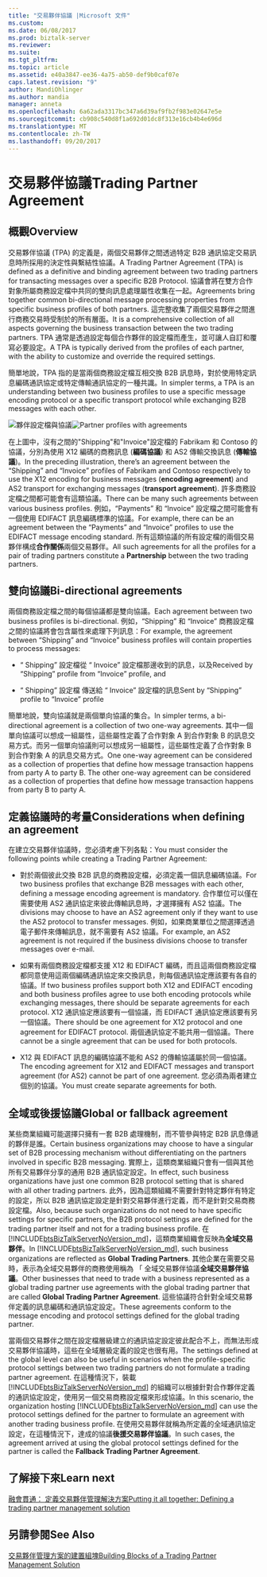 ```yaml
---
title: "交易夥伴協議 |Microsoft 文件"
ms.custom: 
ms.date: 06/08/2017
ms.prod: biztalk-server
ms.reviewer: 
ms.suite: 
ms.tgt_pltfrm: 
ms.topic: article
ms.assetid: e40a3847-ee36-4a75-ab50-def9b0caf07e
caps.latest.revision: "9"
author: MandiOhlinger
ms.author: mandia
manager: anneta
ms.openlocfilehash: 6a62ada3317bc347a6d39af9fb2f983e02647e5e
ms.sourcegitcommit: cb908c540d8f1a692d01dc8f313e16cb4b4e696d
ms.translationtype: MT
ms.contentlocale: zh-TW
ms.lasthandoff: 09/20/2017
---
```

# <a name="trading-partner-agreement"></a><span data-ttu-id="b1cd0-102">交易夥伴協議</span><span class="sxs-lookup"><span data-stu-id="b1cd0-102">Trading Partner Agreement</span></span>
## <a name="overview"></a><span data-ttu-id="b1cd0-103">概觀</span><span class="sxs-lookup"><span data-stu-id="b1cd0-103">Overview</span></span>
<span data-ttu-id="b1cd0-104">交易夥伴協議 (TPA) 的定義是，兩個交易夥伴之間透過特定 B2B 通訊協定交易訊息時所採用的決定性與繫結性協議。</span><span class="sxs-lookup"><span data-stu-id="b1cd0-104">A Trading Partner Agreement (TPA) is defined as a definitive and binding agreement between two trading partners for transacting messages over a specific B2B Protocol.</span></span> <span data-ttu-id="b1cd0-105">協議會將在雙方合作對象所屬商務設定檔中共同的雙向訊息處理屬性收集在一起。</span><span class="sxs-lookup"><span data-stu-id="b1cd0-105">Agreements bring together common bi-directional message processing properties from specific business profiles of both partners.</span></span> <span data-ttu-id="b1cd0-106">這完整收集了兩個交易夥伴之間進行商務交易時受制於的所有層面。</span><span class="sxs-lookup"><span data-stu-id="b1cd0-106">It is a comprehensive collection of all aspects governing the business transaction between the two trading partners.</span></span> <span data-ttu-id="b1cd0-107">TPA 通常是透過設定每個合作夥伴的設定檔而產生，並可讓人自訂和覆寫必要設定。</span><span class="sxs-lookup"><span data-stu-id="b1cd0-107">A TPA is typically derived from the profiles of each partner, with the ability to customize and override the required settings.</span></span>  
  
 <span data-ttu-id="b1cd0-108">簡單地說，TPA 指的是當兩個商務設定檔互相交換 B2B 訊息時，對於使用特定訊息編碼通訊協定或特定傳輸通訊協定的一種共識。</span><span class="sxs-lookup"><span data-stu-id="b1cd0-108">In simpler terms, a TPA is an understanding between two business profiles to use a specific message encoding protocol or a specific transport protocol while exchanging B2B messages with each other.</span></span>  
  
 <span data-ttu-id="b1cd0-109">![夥伴設定檔與協議](../core/media/tradingpartneragreement.gif "TradingPartnerAgreement")</span><span class="sxs-lookup"><span data-stu-id="b1cd0-109">![Partner profiles with agreements](../core/media/tradingpartneragreement.gif "TradingPartnerAgreement")</span></span>  
  
 <span data-ttu-id="b1cd0-110">在上圖中，沒有之間的"Shipping"和"Invoice"設定檔的 Fabrikam 和 Contoso 的協議，分別為使用 X12 編碼的商務訊息 (**編碼協議**) 和 AS2 傳輸交換訊息 (**傳輸協議**)。</span><span class="sxs-lookup"><span data-stu-id="b1cd0-110">In the preceding illustration, there’s an agreement between the “Shipping” and “Invoice” profiles of Fabrikam and Contoso respectively to use the X12 encoding for business messages (**encoding agreement**) and AS2 transport for exchanging messages (**transport agreement**).</span></span> <span data-ttu-id="b1cd0-111">許多商務設定檔之間都可能會有這類協議。</span><span class="sxs-lookup"><span data-stu-id="b1cd0-111">There can be many such agreements between various business profiles.</span></span> <span data-ttu-id="b1cd0-112">例如，“Payments” 和 “Invoice” 設定檔之間可能會有一個使用 EDIFACT 訊息編碼標準的協議。</span><span class="sxs-lookup"><span data-stu-id="b1cd0-112">For example, there can be an agreement between the “Payments” and “Invoice” profiles to use the EDIFACT message encoding standard.</span></span> <span data-ttu-id="b1cd0-113">所有這類協議的所有設定檔的兩個交易夥伴構成**合作關係**兩個交易夥伴。</span><span class="sxs-lookup"><span data-stu-id="b1cd0-113">All such agreements for all the profiles for a pair of trading partners constitute a **Partnership** between the two trading partners.</span></span>  
  
## <a name="bi-directional-agreements"></a><span data-ttu-id="b1cd0-114">雙向協議</span><span class="sxs-lookup"><span data-stu-id="b1cd0-114">Bi-directional agreements</span></span>  
 <span data-ttu-id="b1cd0-115">兩個商務設定檔之間的每個協議都是雙向協議。</span><span class="sxs-lookup"><span data-stu-id="b1cd0-115">Each agreement between two business profiles is bi-directional.</span></span> <span data-ttu-id="b1cd0-116">例如，“Shipping” 和 “Invoice” 商務設定檔之間的協議將會包含屬性來處理下列訊息：</span><span class="sxs-lookup"><span data-stu-id="b1cd0-116">For example, the agreement between “Shipping” and “Invoice” business profiles will contain properties to process messages:</span></span>  
  
-   <span data-ttu-id="b1cd0-117">“ Shipping” 設定檔從 “ Invoice” 設定檔那邊收到的訊息，以及</span><span class="sxs-lookup"><span data-stu-id="b1cd0-117">Received by “Shipping” profile from “Invoice” profile, and</span></span>  
  
-   <span data-ttu-id="b1cd0-118">“ Shipping” 設定檔 傳送給 “ Invoice” 設定檔的訊息</span><span class="sxs-lookup"><span data-stu-id="b1cd0-118">Sent by “Shipping” profile to “Invoice” profile</span></span>  
  
 <span data-ttu-id="b1cd0-119">簡單地說，雙向協議就是兩個單向協議的集合。</span><span class="sxs-lookup"><span data-stu-id="b1cd0-119">In simpler terms, a bi-directional agreement is a collection of two one-way agreements.</span></span> <span data-ttu-id="b1cd0-120">其中一個單向協議可以想成一組屬性，這些屬性定義了合作對象 A 到合作對象 B 的訊息交易方式。而另一個單向協議則可以想成另一組屬性，這些屬性定義了合作對象 B 到合作對象 A 的訊息交易方式。</span><span class="sxs-lookup"><span data-stu-id="b1cd0-120">One one-way agreement can be considered as a collection of properties that define how message transaction happens from party A to party B. The other one-way agreement can be considered as a collection of properties that define how message transaction happens from party B to party A.</span></span>  
  
## <a name="considerations-when-defining-an-agreement"></a><span data-ttu-id="b1cd0-121">定義協議時的考量</span><span class="sxs-lookup"><span data-stu-id="b1cd0-121">Considerations when defining an agreement</span></span>  
 <span data-ttu-id="b1cd0-122">在建立交易夥伴協議時，您必須考慮下列各點：</span><span class="sxs-lookup"><span data-stu-id="b1cd0-122">You must consider the following points while creating a Trading Partner Agreement:</span></span>  
  
-   <span data-ttu-id="b1cd0-123">對於兩個彼此交換 B2B 訊息的商務設定檔，必須定義一個訊息編碼協議。</span><span class="sxs-lookup"><span data-stu-id="b1cd0-123">For two business profiles that exchange B2B messages with each other, defining a message encoding agreement is mandatory.</span></span> <span data-ttu-id="b1cd0-124">合作單位可以僅在需要使用 AS2 通訊協定來彼此傳輸訊息時，才選擇擁有 AS2 協議。</span><span class="sxs-lookup"><span data-stu-id="b1cd0-124">The divisions may choose to have an AS2 agreement only if they want to use the AS2 protocol to transfer messages.</span></span> <span data-ttu-id="b1cd0-125">例如，如果商業單位之間選擇透過電子郵件來傳輸訊息，就不需要有 AS2 協議。</span><span class="sxs-lookup"><span data-stu-id="b1cd0-125">For example, an AS2 agreement is not required if the business divisions choose to transfer messages over e-mail.</span></span>  
  
-   <span data-ttu-id="b1cd0-126">如果有兩個商務設定檔都支援 X12 和 EDIFACT 編碼，而且這兩個商務設定檔都同意使用這兩個編碼通訊協定來交換訊息，則每個通訊協定應該要有各自的協議。</span><span class="sxs-lookup"><span data-stu-id="b1cd0-126">If two business profiles support both X12 and EDIFACT encoding and both business profiles agree to use both encoding protocols while exchanging messages, there should be separate agreements for each protocol.</span></span> <span data-ttu-id="b1cd0-127">X12 通訊協定應該要有一個協議，而 EDIFACT 通訊協定應該要有另一個協議。</span><span class="sxs-lookup"><span data-stu-id="b1cd0-127">There should be one agreement for X12 protocol and one agreement for EDIFACT protocol.</span></span> <span data-ttu-id="b1cd0-128">兩個通訊協定不能共用一個協議。</span><span class="sxs-lookup"><span data-stu-id="b1cd0-128">There cannot be a single agreement that can be used for both protocols.</span></span>  
  
-   <span data-ttu-id="b1cd0-129">X12 與 EDIFACT 訊息的編碼協議不能和 AS2 的傳輸協議屬於同一個協議。</span><span class="sxs-lookup"><span data-stu-id="b1cd0-129">The encoding agreement for X12 and EDIFACT messages and transport agreement (for AS2) cannot be part of one agreement.</span></span> <span data-ttu-id="b1cd0-130">您必須為兩者建立個別的協議。</span><span class="sxs-lookup"><span data-stu-id="b1cd0-130">You must create separate agreements for both.</span></span>  
  
## <a name="global-or-fallback-agreement"></a><span data-ttu-id="b1cd0-131">全域或後援協議</span><span class="sxs-lookup"><span data-stu-id="b1cd0-131">Global or fallback agreement</span></span>  
 <span data-ttu-id="b1cd0-132">某些商業組織可能選擇只擁有一套 B2B 處理機制，而不管參與特定 B2B 訊息傳遞的夥伴是誰。</span><span class="sxs-lookup"><span data-stu-id="b1cd0-132">Certain business organizations may choose to have a singular set of B2B processing mechanism without differentiating on the partners involved in specific B2B messaging.</span></span> <span data-ttu-id="b1cd0-133">實際上，這類商業組織只會有一個與其他所有交易夥伴分享的通用 B2B 通訊協定設定。</span><span class="sxs-lookup"><span data-stu-id="b1cd0-133">In effect, such business organizations have just one common B2B protocol setting that is shared with all other trading partners.</span></span> <span data-ttu-id="b1cd0-134">此外，因為這類組織不需要針對特定夥伴有特定的設定，所以 B2B 通訊協定設定是針對交易夥伴進行定義，而不是針對交易商務設定檔。</span><span class="sxs-lookup"><span data-stu-id="b1cd0-134">Also, because such organizations do not need to have specific settings for specific partners, the B2B protocol settings are defined for the trading partner itself and not for a trading business profile.</span></span> <span data-ttu-id="b1cd0-135">在[!INCLUDE[btsBizTalkServerNoVersion_md](../includes/btsbiztalkservernoversion-md.md)]，這類商業組織會反映為**全域交易夥伴**。</span><span class="sxs-lookup"><span data-stu-id="b1cd0-135">In [!INCLUDE[btsBizTalkServerNoVersion_md](../includes/btsbiztalkservernoversion-md.md)], such business organizations are reflected as **Global Trading Partners**.</span></span> <span data-ttu-id="b1cd0-136">其他企業在需要交易時，表示為全域交易夥伴的商務使用稱為 「 全域交易夥伴協議**全域交易夥伴協議**。</span><span class="sxs-lookup"><span data-stu-id="b1cd0-136">Other businesses that need to trade with a business represented as a global trading partner use agreements with the global trading partner that are called **Global Trading Partner Agreement**.</span></span> <span data-ttu-id="b1cd0-137">這些協議符合針對全域交易夥伴定義的訊息編碼和通訊協定設定。</span><span class="sxs-lookup"><span data-stu-id="b1cd0-137">These agreements conform to the message encoding and protocol settings defined for the global trading partner.</span></span>  
  
 <span data-ttu-id="b1cd0-138">當兩個交易夥伴之間在設定檔層級建立的通訊協定設定彼此配合不上，而無法形成交易夥伴協議時，這些在全域層級定義的設定也很有用。</span><span class="sxs-lookup"><span data-stu-id="b1cd0-138">The settings defined at the global level can also be useful in scenarios when the profile-specific protocol settings between two trading partners do not formulate a trading partner agreement.</span></span> <span data-ttu-id="b1cd0-139">在這種情況下，裝載 [!INCLUDE[btsBizTalkServerNoVersion_md](../includes/btsbiztalkservernoversion-md.md)] 的組織可以根據針對合作夥伴定義的通訊協定設定，使用另一個交易商務設定檔來形成協議。</span><span class="sxs-lookup"><span data-stu-id="b1cd0-139">In this scenario, the organization hosting [!INCLUDE[btsBizTalkServerNoVersion_md](../includes/btsbiztalkservernoversion-md.md)] can use the protocol settings defined for the partner to formulate an agreement with another trading business profile.</span></span> <span data-ttu-id="b1cd0-140">在使用交易夥伴就稱為所定義的全域通訊協定設定，在這種情況下，達成的協議**後援交易夥伴協議**。</span><span class="sxs-lookup"><span data-stu-id="b1cd0-140">In such cases, the agreement arrived at using the global protocol settings defined for the partner is called the **Fallback Trading Partner Agreement**.</span></span>  

## <a name="learn-next"></a><span data-ttu-id="b1cd0-141">了解接下來</span><span class="sxs-lookup"><span data-stu-id="b1cd0-141">Learn next</span></span>

[<span data-ttu-id="b1cd0-142">融會貫通： 定義交易夥伴管理解決方案</span><span class="sxs-lookup"><span data-stu-id="b1cd0-142">Putting it all together: Defining a trading partner management solution</span></span>](../core/putting-it-all-together-defining-a-trading-partner-management-solution.md)
  
## <a name="see-also"></a><span data-ttu-id="b1cd0-143">另請參閱</span><span class="sxs-lookup"><span data-stu-id="b1cd0-143">See Also</span></span>  
 [<span data-ttu-id="b1cd0-144">交易夥伴管理方案的建置組塊</span><span class="sxs-lookup"><span data-stu-id="b1cd0-144">Building Blocks of a Trading Partner Management Solution</span></span>](../core/building-blocks-of-a-trading-partner-management-solution.md)